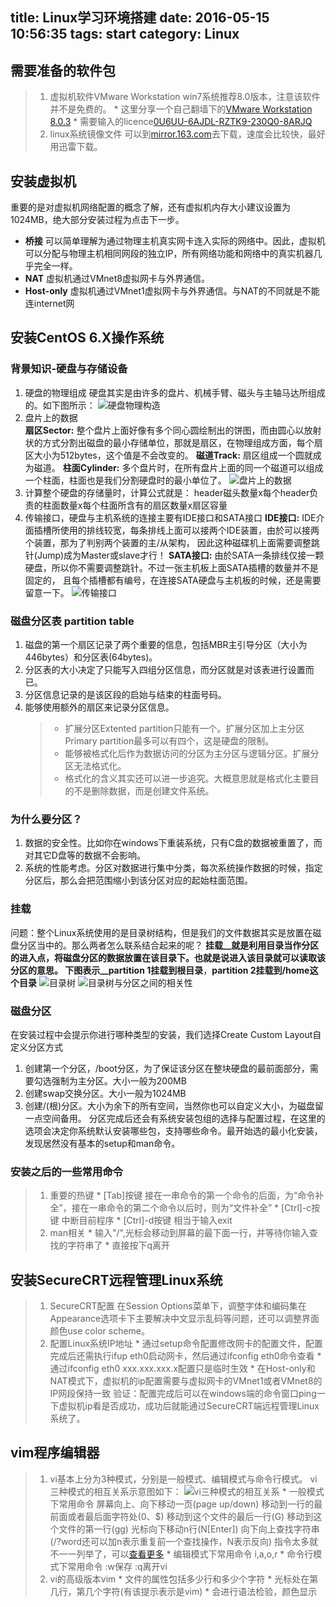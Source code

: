 title: Linux学习环境搭建
date: 2016-05-15 10:56:35
tags: start
category: Linux
---

## 需要准备的软件包
>1.	虚拟机软件VMware Workstation<!-- more -->
    win7系统推荐8.0版本，注意该软件并不是免费的。
    * 这里分享一个自己翻墙下的[VMware Workstation 8.0.3](http://pan.baidu.com/s/1i5xvYx3)
    * 需要输入的licence[0U6UU-6AJDL-RZTK9-230Q0-8ARJQ](http://www.56ads.com/article/1440.html)
>2.	linux系统镜像文件
	可以到[mirror.163.com](http://mirrors.163.com/)去下载，速度会比较快，最好用迅雷下载。

## 安装虚拟机
重要的是对虚拟机网络配置的概念了解，还有虚拟机内存大小建议设置为1024MB，绝大部分安装过程为点击下一步。
* __桥接__ 可以简单理解为通过物理主机真实网卡连入实际的网络中。因此，虚拟机可以分配与物理主机相同网段的独立IP，所有网络功能和网络中的真实机器几乎完全一样。
* __NAT__ 虚拟机通过VMnet8虚拟网卡与外界通信。
* __Host-only__ 虚拟机通过VMnet1虚拟网卡与外界通信。与NAT的不同就是不能连internet网

## 安装CentOS 6.X操作系统
### 背景知识-硬盘与存储设备
   1. 硬盘的物理组成  硬盘其实是由许多的盘片、机械手臂、磁头与主轴马达所组成的。如下图所示：
   ![硬盘物理构造](Linux学习环境搭建/hard_disk01.jpg)
   2. 盘片上的数据  
     __扇区Sector:__ 整个盘片上面好像有多个同心圆绘制出的饼图，而由圆心以放射状的方式分割出磁盘的最小存储单位，那就是扇区，在物理组成方面，每个扇区大小为512bytes，这个值是不会改变的。
     __磁道Track:__ 扇区组成一个圆就成为磁道。
     __柱面Cylinder:__ 多个盘片时，在所有盘片上面的同一个磁道可以组成一个柱面，柱面也是我们分割硬盘时的最小单位了。
   ![盘片上的数据](Linux学习环境搭建/hard_disk02.gif)
   3. 计算整个硬盘的存储量时，计算公式就是：
   header磁头数量x每个header负责的柱面数量x每个柱面所含有的扇区数量x扇区容量
   4. 传输接口，硬盘与主机系统的连接主要有IDE接口和SATA接口
     __IDE接口:__  IDE介面插槽所使用的排线较宽，每条排线上面可以接两个IDE装置，由於可以接两个装置，那为了判别两个装置的主/从架构， 因此这种磁碟机上面需要调整跳针(Jump)成为Master或slave才行！
     __SATA接口:__ 由於SATA一条排线仅接一颗硬盘，所以你不需要调整跳针。不过一张主机板上面SATA插槽的数量并不是固定的， 且每个插槽都有编号，在连接SATA硬盘与主机板的时候，还是需要留意一下。
    ![传输接口](Linux学习环境搭建/computer06.jpg)

### 磁盘分区表 partition table
  1. 磁盘的第一个扇区记录了两个重要的信息，包括MBR主引导分区（大小为446bytes）和分区表(64bytes)。
  2. 分区表的大小决定了只能写入四组分区信息，而分区就是对该表进行设置而已。
  3. 分区信息记录的是该区段的启始与结束的柱面号码。
  4. 能够使用额外的扇区来记录分区信息。
      >* 扩展分区Extented partition只能有一个。扩展分区加上主分区Primary partition最多可以有四个，这是硬盘的限制。
      >* 能够被格式化后作为数据访问的分区为主分区与逻辑分区。扩展分区无法格式化。
      >* 格式化的含义其实还可以进一步追究。大概意思就是格式化主要目的不是删除数据，而是创建文件系统。

### 为什么要分区？
  1. 数据的安全性。比如你在windows下重装系统，只有C盘的数据被重置了，而对其它D盘等的数据不会影响。
  2. 系统的性能考虑。分区对数据进行集中分类，每次系统操作数据的时候，指定分区后，那么会把范围缩小到该分区对应的起始柱面范围。
  

### 挂载
问题：整个Linux系统使用的是目录树结构，但是我们的文件数据其实是放置在磁盘分区当中的。那么两者怎么联系结合起来的呢？
__挂载__就是利用目录当作分区的进入点，将磁盘分区的数据放置在该目录下。也就是说进入该目录就可以读取该分区的意思。
   下图表示__partition 1挂载到根目录__，__partition 2挂载到/home这个目录__
   ![目录树](Linux学习环境搭建/dirtree.gif)
   ![目录树与分区之间的相关性](Linux学习环境搭建/dir_3.png)

### 磁盘分区
在安装过程中会提示你进行哪种类型的安装，我们选择Create Custom Layout自定义分区方式
  1. 创建第一个分区，/boot分区，为了保证该分区在整块硬盘的最前面部分，需要勾选强制为主分区。大小一般为200MB
  2. 创建swap交换分区。大小一般为1024MB
  3. 创建/(根)分区。大小为余下的所有空间，当然你也可以自定义大小，为磁盘留一点空间备用。
  分区完成后还会有系统安装包组的选择与配置过程，在这里的选项会决定你系统默认安装哪些包，支持哪些命令。最开始选的最小化安装，发现居然没有基本的setup和man命令。

### 安装之后的一些常用命令
  >1. 重要的热键
    * [Tab]按键 接在一串命令的第一个命令的后面，为“命令补全”，接在一串命令的第二个命令以后时，则为“文件补全”
    * [Ctrl]-c按键 中断目前程序
    * [Ctrl]-d按键 相当于输入exit
  >2. man相关
    * 输入"/",光标会移动到屏幕的最下面一行，并等待你输入查找的字符串了
    * 直接按下q离开

## 安装SecureCRT远程管理Linux系统
>1. SecureCRT配置
    在Session Options菜单下，调整字体和编码集在Appearance选项卡下主要解决中文显示乱码等问题，还可以调整界面颜色use color scheme。
>2. 配置Linux系统IP地址
    * 通过setup命令配置修改网卡的配置文件，配置完成后还需执行ifup eth0启动网卡，然后通过ifconfig eth0命令查看
    * 通过ifconfig eth0 xxx.xxx.xxx.x配置只是临时生效
    * 在Host-only和NAT模式下，虚拟机的ip配置需要与虚拟网卡的VMnet1或者VMnet8的IP网段保持一致
    验证：配置完成后可以在windows端的命令窗口ping一下虚拟机ip看是否成功，成功后就能通过SecureCRT端远程管理Linux系统了。

## vim程序编辑器
>1. vi基本上分为3种模式，分别是一般模式、编辑模式与命令行模式。
vi三种模式的相互关系示意图如下：
![vi三种模式的相互关系](Linux学习环境搭建/vi-mode.gif)
    * 一般模式下常用命令 
      屏幕向上、向下移动一页(page up/down)
      移动到一行的最前面或者最后面字符处(0、$)
      移动到这个文件的最后一行(G)
      移动到这个文件的第一行(gg)
      光标向下移动n行(N[Enter])
      向下向上查找字符串(/?word还可以加n表示重复前一个查找操作，N表示反向)
      指令太多就不一一列举了，可以[查看更多](http://vbird.dic.ksu.edu.tw/linux_basic/0310vi.php#vi_command)
    * 编辑模式下常用命令
      i,a,o,r
    * 命令行模式下常用命令
      :w保存
      :q离开vi
>2. vi的高级版本vim
    * 文件的属性包括多少行和多少个字符
    * 光标处在第几行，第几个字符(有该提示表示是vim)
    * 会进行语法检验，颜色显示
    


